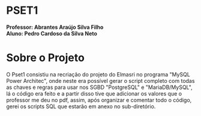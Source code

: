# PSET1
**Professor: Abrantes Araújo Silva Filho**  
**Aluno: Pedro Cardoso da Silva Neto**
# Sobre o Projeto
O Pset1 consistiu na recriação do projeto do Elmasri no programa "MySQL Power Architec", onde neste era possível gerar o script completo com todas as chaves e regras para usar nos SGBD "PostgreSQL" e "MariaDB/MySQL", lá o código era feito e a partir disso tive que adicionar os valores que o professor me deu no pdf, assim, após organizar e comentar todo o código, gerei os scripts SQL que estarão em anexo no sub-diretório.
